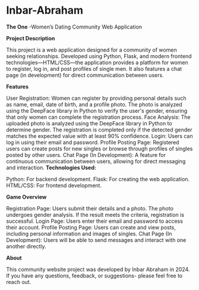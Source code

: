 # Inbar-Abraham
**The One** -Women’s Dating Community Web Application


**Project Description**

This project is a web application designed for a community of women seeking relationships. Developed using Python, Flask, and modern frontend technologies—HTML/CSS—the application provides a platform for women to register, log in, and post profiles of single men. It also features a chat page (in development) for direct communication between users.

**Features**

User Registration: Women can register by providing personal details such as name, email, date of birth, and a profile photo. The photo is analyzed using the DeepFace library in Python to verify the user's gender, ensuring that only women can complete the registration process.
Face Analysis: The uploaded photo is analyzed using the DeepFace library in Python to determine gender. The registration is completed only if the detected gender matches the expected value with at least 90% confidence.
Login: Users can log in using their email and password.
Profile Posting Page: Registered users can create posts for new singles or browse through profiles of singles posted by other users.
Chat Page (In Development): A feature for continuous communication between users, allowing for direct messaging and interaction.
**Technologies Used:**

Python: For backend development.
Flask: For creating the web application.
HTML/CSS: For frontend development.

**Game Overview**

Registration Page: Users submit their details and a photo. The photo undergoes gender analysis. If the result meets the criteria, registration is successful.
Login Page: Users enter their email and password to access their account.
Profile Posting Page: Users can create and view posts, including personal information and images of singles.
Chat Page (In Development): Users will be able to send messages and interact with one another directly.

**About**

This community website project was developed by Inbar Abraham in 2024.
If you have any questions, feedback, or suggestions- please feel free to reach out.

